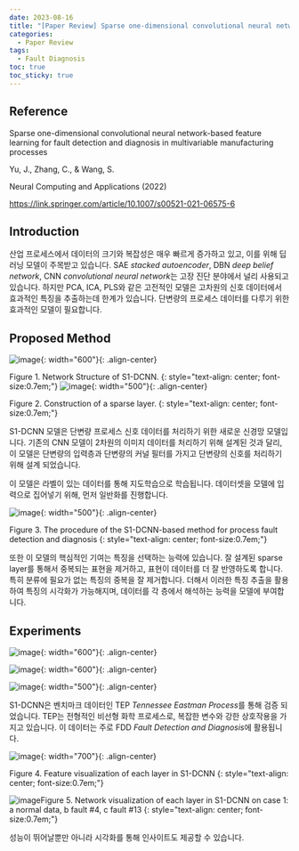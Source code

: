 ```yaml
---
date: 2023-08-16
title: "[Paper Review] Sparse one-dimensional convolutional neural network-based feature learning for fault detection and diagnosis in multivariable manufacturing processes"
categories: 
  - Paper Review
tags: 
  - Fault Diagnosis
toc: true  
toc_sticky: true 
---
```


## Reference

Sparse one-dimensional convolutional neural network-based feature learning for fault detection and diagnosis in multivariable manufacturing processes

Yu, J., Zhang, C., & Wang, S.

Neural Computing and Applications (2022)

https://link.springer.com/article/10.1007/s00521-021-06575-6

## Introduction

산업 프로세스에서 데이터의 크기와 복잡성은 매우 빠르게 증가하고 있고, 이를 위해 딥러닝 모델이 주목받고 있습니다. SAE *stacked autoencoder*, DBN *deep belief network*, CNN *convolutional neural network*는 고장 진단 분야에서 널리 사용되고 있습니다. 하지만 PCA, ICA, PLS와 같은 고전적인 모델은 고차원의 신호 데이터에서 효과적인 특징을 추출하는데 한계가 있습니다. 단변량의 프로세스 데이터를 다루기 위한 효과적인 모델이 필요합니다.

## Proposed Method

![image](https://github.com/ML4ITS/mtad-gat-pytorch/assets/35906602/b8965ce4-b505-496f-acd3-344b84c2b592){: width="600"}{: .align-center} 

Figure 1. Network Structure of S1-DCNN.
{: style="text-align: center; font-size:0.7em;"}
![image](https://github.com/ML4ITS/mtad-gat-pytorch/assets/35906602/db62d218-ac12-4655-9225-19c6e57f3cee){: width="500"}{: .align-center} 

Figure 2. Construction of a sparse layer.
{: style="text-align: center; font-size:0.7em;"}

S1-DCNN 모델은 단변량 프로세스 신호 데이터를 처리하기 위한 새로운 신경망 모델입니다. 기존의 CNN 모델이 2차원의 이미지 데이터를 처리하기 위해 설계된 것과 달리, 이 모델은 단변량의 입력층과 단변량의 커널 필터를 가지고 단변량의 신호를 처리하기 위해 설계 되었습니다.

이 모델은 라벨이 있는 데이터를 통해 지도학습으로 학습됩니다. 데이터셋을 모델에 입력으로 집어넣기 위해, 먼저 일반화를 진행합니다. 

![image](https://github.com/ML4ITS/mtad-gat-pytorch/assets/35906602/deaefbcf-0754-45cc-ba0f-fe678dcf1858){: width="500"}{: .align-center} 

Figure 3. The procedure of the S1-DCNN-based method for process fault detection and diagnosis
{: style="text-align: center; font-size:0.7em;"}

또한 이 모델의 핵심적인 기여는 특징을 선택하는 능력에 있습니다. 잘 설계된 sparse layer를 통해서 중복되는 표현을 제거하고, 표현이 데이터를 더 잘 반영하도록 합니다. 특히 분류에 필요가 없는 특징의 중복을 잘 제거합니다. 더해서 이러한 특징 추출을 활용하여 특징의 시각화가 가능해지며, 데이터를 각 층에서 해석하는 능력을 모델에 부여합니다.

## Experiments 
![image](https://github.com/ML4ITS/mtad-gat-pytorch/assets/35906602/4dc062ef-e253-4705-91c5-c0140d4720c6){: width="600"}{: .align-center} 

![image](https://github.com/ML4ITS/mtad-gat-pytorch/assets/35906602/9a1990a4-86d9-4016-a1fc-a10567ad5b33){: width="600"}{: .align-center} 

![image](https://github.com/ML4ITS/mtad-gat-pytorch/assets/35906602/541ce500-7778-4fdb-ab3d-5eff9e3fbf93){: width="500"}{: .align-center} 

S1-DCNN은 벤치마크 데이터인 TEP *Tennessee Eastman Process*를 통해 검증 되었습니다. TEP는 전형적인 비선형 화학 프로세스로, 복잡한 변수와 강한 상호작용을 가지고 있습니다. 이 데이터는 주로 FDD *Fault Detection and Diagnosis*에 활용됩니다. 

![image](https://github.com/ML4ITS/mtad-gat-pytorch/assets/35906602/a6a827ca-63e1-4c62-b527-45e10a58286a){: width="700"}{: .align-center} 

Figure 4. Feature visualization of each layer in S1-DCNN
{: style="text-align: center; font-size:0.7em;"}

![image](https://github.com/ML4ITS/mtad-gat-pytorch/assets/35906602/eef4db18-a032-4e37-8622-c11dbec7cad1)Figure 5. Network visualization of each layer in S1-DCNN on case 1: a normal data, b fault #4, c fault #13
{: style="text-align: center; font-size:0.7em;"}


성능이 뛰어날뿐만 아니라 시각화를 통해 인사이트도 제공할 수 있습니다.


